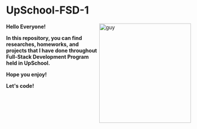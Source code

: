 # UpSchool-FSD-1
<img align="right" height="270px" alt="guy" width="250" src="https://user-images.githubusercontent.com/102520514/221416395-9d877d54-de3e-464a-a80b-9e3034743130.gif" />

**Hello Everyone!**

**In this repository, you can find researches, homeworks, and projects that I have done throughout Full-Stack Development Program held in UpSchool.**

**Hope you enjoy!**

**Let's code!**
